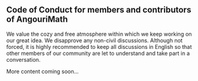 ## Code of Conduct for members and contributors of AngouriMath

We value the cozy and free atmosphere within which we keep working on our great idea. We disapprove any non-civil discussions. Although not forced, it is highly recommended to keep all discussions in English so that other members of our community are let to understand and take part in a conversation.

More content coming soon...